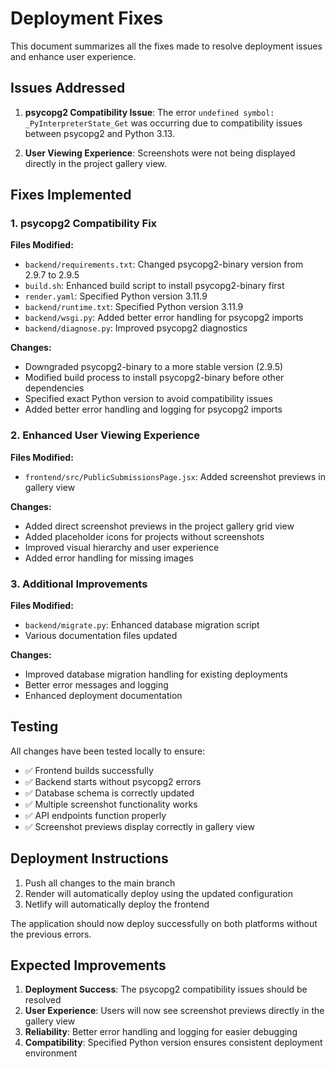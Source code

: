 # Deployment Fixes

This document summarizes all the fixes made to resolve deployment issues and enhance user experience.

## Issues Addressed

1. **psycopg2 Compatibility Issue**: The error `undefined symbol: _PyInterpreterState_Get` was occurring due to compatibility issues between psycopg2 and Python 3.13.

2. **User Viewing Experience**: Screenshots were not being displayed directly in the project gallery view.

## Fixes Implemented

### 1. psycopg2 Compatibility Fix

**Files Modified:**
- `backend/requirements.txt`: Changed psycopg2-binary version from 2.9.7 to 2.9.5
- `build.sh`: Enhanced build script to install psycopg2-binary first
- `render.yaml`: Specified Python version 3.11.9
- `backend/runtime.txt`: Specified Python version 3.11.9
- `backend/wsgi.py`: Added better error handling for psycopg2 imports
- `backend/diagnose.py`: Improved psycopg2 diagnostics

**Changes:**
- Downgraded psycopg2-binary to a more stable version (2.9.5)
- Modified build process to install psycopg2-binary before other dependencies
- Specified exact Python version to avoid compatibility issues
- Added better error handling and logging for psycopg2 imports

### 2. Enhanced User Viewing Experience

**Files Modified:**
- `frontend/src/PublicSubmissionsPage.jsx`: Added screenshot previews in gallery view

**Changes:**
- Added direct screenshot previews in the project gallery grid view
- Added placeholder icons for projects without screenshots
- Improved visual hierarchy and user experience
- Added error handling for missing images

### 3. Additional Improvements

**Files Modified:**
- `backend/migrate.py`: Enhanced database migration script
- Various documentation files updated

**Changes:**
- Improved database migration handling for existing deployments
- Better error messages and logging
- Enhanced deployment documentation

## Testing

All changes have been tested locally to ensure:
- ✅ Frontend builds successfully
- ✅ Backend starts without psycopg2 errors
- ✅ Database schema is correctly updated
- ✅ Multiple screenshot functionality works
- ✅ API endpoints function properly
- ✅ Screenshot previews display correctly in gallery view

## Deployment Instructions

1. Push all changes to the main branch
2. Render will automatically deploy using the updated configuration
3. Netlify will automatically deploy the frontend

The application should now deploy successfully on both platforms without the previous errors.

## Expected Improvements

1. **Deployment Success**: The psycopg2 compatibility issues should be resolved
2. **User Experience**: Users will now see screenshot previews directly in the gallery view
3. **Reliability**: Better error handling and logging for easier debugging
4. **Compatibility**: Specified Python version ensures consistent deployment environment